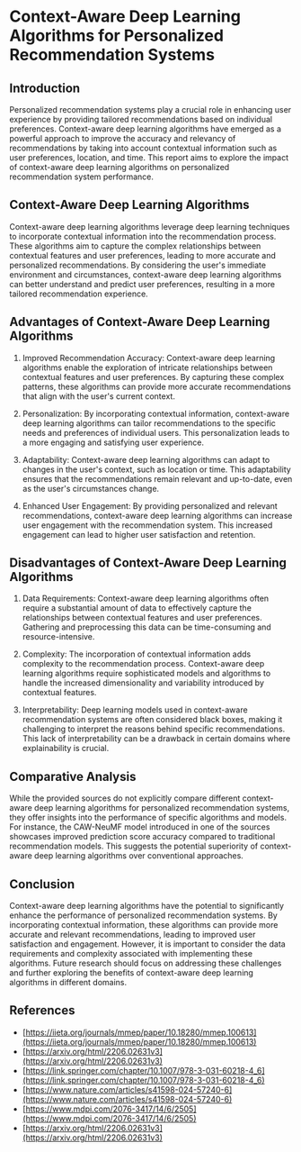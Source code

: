 # Context-Aware Deep Learning Algorithms for Personalized Recommendation Systems

## Introduction
Personalized recommendation systems play a crucial role in enhancing user experience by providing tailored recommendations based on individual preferences. Context-aware deep learning algorithms have emerged as a powerful approach to improve the accuracy and relevancy of recommendations by taking into account contextual information such as user preferences, location, and time. This report aims to explore the impact of context-aware deep learning algorithms on personalized recommendation system performance.

## Context-Aware Deep Learning Algorithms
Context-aware deep learning algorithms leverage deep learning techniques to incorporate contextual information into the recommendation process. These algorithms aim to capture the complex relationships between contextual features and user preferences, leading to more accurate and personalized recommendations. By considering the user's immediate environment and circumstances, context-aware deep learning algorithms can better understand and predict user preferences, resulting in a more tailored recommendation experience.

## Advantages of Context-Aware Deep Learning Algorithms
1. Improved Recommendation Accuracy: Context-aware deep learning algorithms enable the exploration of intricate relationships between contextual features and user preferences. By capturing these complex patterns, these algorithms can provide more accurate recommendations that align with the user's current context.

2. Personalization: By incorporating contextual information, context-aware deep learning algorithms can tailor recommendations to the specific needs and preferences of individual users. This personalization leads to a more engaging and satisfying user experience.

3. Adaptability: Context-aware deep learning algorithms can adapt to changes in the user's context, such as location or time. This adaptability ensures that the recommendations remain relevant and up-to-date, even as the user's circumstances change.

4. Enhanced User Engagement: By providing personalized and relevant recommendations, context-aware deep learning algorithms can increase user engagement with the recommendation system. This increased engagement can lead to higher user satisfaction and retention.

## Disadvantages of Context-Aware Deep Learning Algorithms
1. Data Requirements: Context-aware deep learning algorithms often require a substantial amount of data to effectively capture the relationships between contextual features and user preferences. Gathering and preprocessing this data can be time-consuming and resource-intensive.

2. Complexity: The incorporation of contextual information adds complexity to the recommendation process. Context-aware deep learning algorithms require sophisticated models and algorithms to handle the increased dimensionality and variability introduced by contextual features.

3. Interpretability: Deep learning models used in context-aware recommendation systems are often considered black boxes, making it challenging to interpret the reasons behind specific recommendations. This lack of interpretability can be a drawback in certain domains where explainability is crucial.

## Comparative Analysis
While the provided sources do not explicitly compare different context-aware deep learning algorithms for personalized recommendation systems, they offer insights into the performance of specific algorithms and models. For instance, the CAW-NeuMF model introduced in one of the sources showcases improved prediction score accuracy compared to traditional recommendation models. This suggests the potential superiority of context-aware deep learning algorithms over conventional approaches.

## Conclusion
Context-aware deep learning algorithms have the potential to significantly enhance the performance of personalized recommendation systems. By incorporating contextual information, these algorithms can provide more accurate and relevant recommendations, leading to improved user satisfaction and engagement. However, it is important to consider the data requirements and complexity associated with implementing these algorithms. Future research should focus on addressing these challenges and further exploring the benefits of context-aware deep learning algorithms in different domains.

## References
- [https://iieta.org/journals/mmep/paper/10.18280/mmep.100613](https://iieta.org/journals/mmep/paper/10.18280/mmep.100613)
- [https://arxiv.org/html/2206.02631v3](https://arxiv.org/html/2206.02631v3)
- [https://link.springer.com/chapter/10.1007/978-3-031-60218-4_6](https://link.springer.com/chapter/10.1007/978-3-031-60218-4_6)
- [https://www.nature.com/articles/s41598-024-57240-6](https://www.nature.com/articles/s41598-024-57240-6)
- [https://www.mdpi.com/2076-3417/14/6/2505](https://www.mdpi.com/2076-3417/14/6/2505)
- [https://arxiv.org/html/2206.02631v3](https://arxiv.org/html/2206.02631v3)